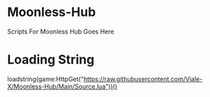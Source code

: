# Moonless-Hub
Scripts For Moonless Hub Goes Here
# Loading String
loadstring(game:HttpGet("https://raw.githubusercontent.com/Viale-X/Moonless-Hub/Main/Source.lua"))()
